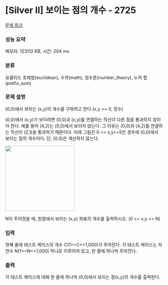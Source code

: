 # [Silver II] 보이는 점의 개수 - 2725 

[문제 링크](https://www.acmicpc.net/problem/2725) 

### 성능 요약

메모리: 123112 KB, 시간: 204 ms

### 분류

유클리드 호제법(euclidean), 수학(math), 정수론(number_theory), 누적 합(prefix_sum)

### 문제 설명

<p>
	(0,0)에서 보이는 (x,y)의 개수를 구하려고 한다.(x,y >= 0, 정수)</p>

<p>
	(0,0)에서 (x,y)가 보이려면 (0,0)과 (x,y)를 연결하는 직선이 다른 점을 통과하지 않아야 한다. 예를 들어 (4,2)는 (0,0)에서 보이지 않는다. 그 이유는 (0,0)과 (4,2)를 연결하는 직선이 (2,1)을 통과하기 때문이다. 아래 그림은 0 <= x,y<=5인 경우에 (0,0)에서 보이는 점의 개수이다. 단, (0,0)은 계산하지 않는다.</p>

<p>
	<img alt="" src="https://www.acmicpc.net/upload/images/qqwq.png" style="width: 221px; height: 208px; "></p>

<p>
	N이 주어졌을 때, 원점에서 보이는 (x,y) 좌표의 개수를 출력하시오. (0 <= x,y <= N)</p>

### 입력 

 <p>
	첫째 줄에 테스트 케이스의 개수 C(1<=C<=1,000)가 주어진다. 각 테스트 케이스는 자연수 N(1<=N<=1,000) 하나로 이루어져 있고, 한 줄에 하나씩 주어진다.</p>

### 출력 

 <p>
	각 테스트 케이스에 대해 한 줄에 하나씩 (0,0)에서 보이는 점(x,y)의 개수를 출력한다.</p>

